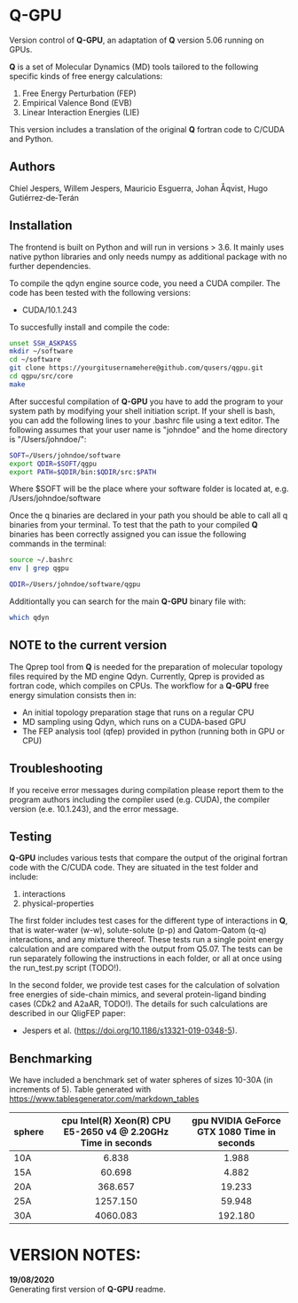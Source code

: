 # Q-GPU #
Version control of **Q-GPU**, an adaptation of **Q** version 5.06 running on GPUs.

**Q** is a set of Molecular Dynamics (MD) tools tailored to the following specific kinds of free energy calculations:

1. Free Energy Perturbation (FEP)
2. Empirical Valence Bond (EVB)
3. Linear Interaction Energies (LIE)

This version includes a translation of the original **Q** fortran code to C/CUDA and Python.


## Authors ##
Chiel Jespers, Willem Jespers, Mauricio Esguerra, Johan Åqvist, Hugo Gutiérrez‐de‐Terán


## Installation ##
The frontend is built on Python and will run in versions > 3.6. It mainly uses native python libraries and only needs numpy as additional package with no further dependencies.

To compile the qdyn engine source code, you need a CUDA compiler. The code has been tested with the following versions:

- CUDA/10.1.243

To succesfully install and compile the code:

```bash
unset SSH_ASKPASS
mkdir ~/software
cd ~/software
git clone https://yourgitusernamehere@github.com/qusers/qgpu.git 
cd qgpu/src/core
make
```

After succesful compilation of **Q-GPU** you have to add the program to your system path by modifying your shell initiation script. 
If your shell is bash, you can add the following lines to your .bashrc file using a text editor. The following assumes that your user name is "johndoe" and the home directory is "/Users/johndoe/":

```bash
SOFT=/Users/johndoe/software
export QDIR=$SOFT/qgpu
export PATH=$QDIR/bin:$QDIR/src:$PATH  
```
Where $SOFT will be the place where your software folder is located at, e.g. /Users/johndoe/software

Once the q binaries are declared in your path you should be able to call all q binaries from your terminal.
To test that the path to your compiled **Q** binaries has been correctly assigned you can issue the following commands in the terminal:

```bash
source ~/.bashrc
env | grep qgpu

QDIR=/Users/johndoe/software/qgpu
```

Additiontally you can search for the main **Q-GPU** binary file with:

```bash
which qdyn
```


## NOTE to the current version ##
The Qprep tool from **Q** is needed for the preparation of molecular topology files required by the MD engine Qdyn. Currently, Qprep is provided as fortran code, which compiles on CPUs. The workflow for a **Q-GPU** free energy simulation consists then in:

- An initial topology preparation stage that runs on a regular CPU  
- MD sampling using Qdyn, which runs on a CUDA-based GPU  
- The FEP analysis tool (qfep) provided in python (running both in GPU or CPU)  


## Troubleshooting ##
If you receive error messages during compilation please report them to the program authors including the compiler used (e.g. CUDA), the compiler version (e.e. 10.1.243), and the error message.


## Testing ##
**Q-GPU** includes various tests that compare the output of the original fortran code with the C/CUDA code. They are situated in the test folder and include:

1. interactions  
2. physical-properties  

The first folder includes test cases for the different type of interactions in **Q**, that is water-water (w-w), solute-solute (p-p) and Qatom-Qatom (q-q) interactions, and any mixture thereof.
These tests run a single point energy calculation and are compared with the output from Q5.07. The tests can be run separately following the instructions in each folder, or all at once using the run_test.py script (TODO!).

In the second folder, we provide test cases for the calculation of solvation free energies of side-chain mimics, and several protein-ligand binding cases (CDk2 and A2aAR, TODO!). The details for such calculations are described in our QligFEP paper:

- Jespers et al. (<https://doi.org/10.1186/s13321-019-0348-5>).

## Benchmarking ##

We have included a benchmark set of water spheres of sizes 10-30A (in increments of 5). Table generated with https://www.tablesgenerator.com/markdown_tables

| sphere | cpu Intel(R) Xeon(R) CPU E5-2650 v4 @ 2.20GHz Time in seconds | gpu NVIDIA GeForce GTX 1080  Time in seconds |
|--------|:-------------------------------------------------------------:|:--------------------------------------------:|
| 10A    |                                                         6.838 |                                        1.988 |
| 15A    |                                                        60.698 |                                        4.882 |
| 20A    |                                                       368.657 |                                       19.233 |
| 25A    |                                                      1257.150 |                                       59.948 |
| 30A    |                                                      4060.083 |                                      192.180 |

# VERSION NOTES: #

**19/08/2020**  
Generating first version of **Q-GPU** readme.  
